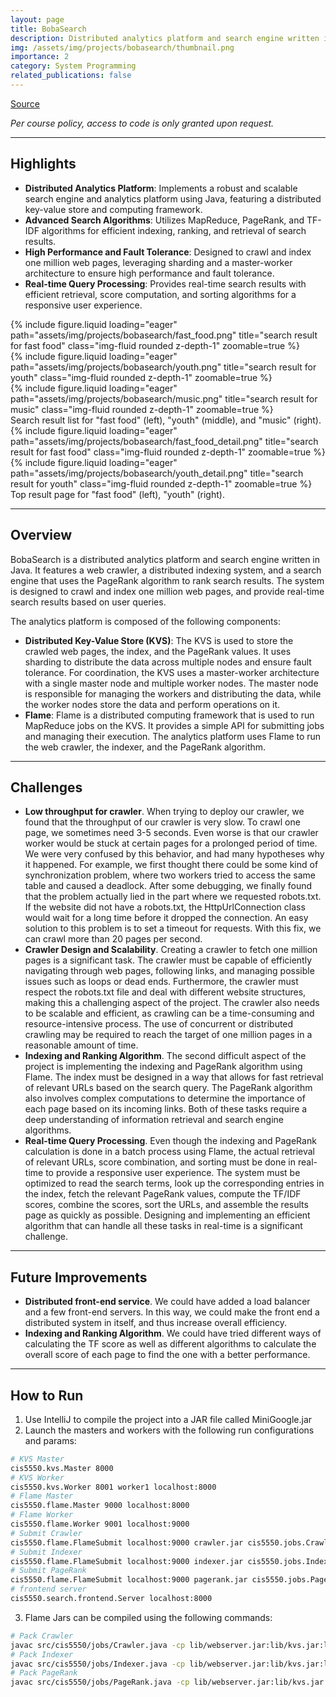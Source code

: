 ```yaml
---
layout: page
title: BobaSearch
description: Distributed analytics platform and search engine written in Java, featuring MapReduce, PageRank, and TF-IDF algorithms.
img: /assets/img/projects/bobasearch/thumbnail.png
importance: 2
category: System Programming
related_publications: false
---
```


[Source](https://github.com/plasmas/BobaSearch)

_Per course policy, access to code is only granted upon request._

---

## Highlights

- **Distributed Analytics Platform**: Implements a robust and scalable search engine and analytics platform using Java, featuring a distributed key-value store and computing framework.
- **Advanced Search Algorithms**: Utilizes MapReduce, PageRank, and TF-IDF algorithms for efficient indexing, ranking, and retrieval of search results.
- **High Performance and Fault Tolerance**: Designed to crawl and index one million web pages, leveraging sharding and a master-worker architecture to ensure high performance and fault tolerance.
- **Real-time Query Processing**: Provides real-time search results with efficient retrieval, score computation, and sorting algorithms for a responsive user experience.

<div class="row">
    <div class="col-sm mt-3 mt-md-0">
        {% include figure.liquid loading="eager" path="assets/img/projects/bobasearch/fast_food.png" title="search result for fast food" class="img-fluid rounded z-depth-1" zoomable=true %}
    </div>
    <div class="col-sm mt-3 mt-md-0">
        {% include figure.liquid loading="eager" path="assets/img/projects/bobasearch/youth.png" title="search result for youth" class="img-fluid rounded z-depth-1" zoomable=true %}
    </div>
    <div class="col-sm mt-3 mt-md-0">
        {% include figure.liquid loading="eager" path="assets/img/projects/bobasearch/music.png" title="search result for music" class="img-fluid rounded z-depth-1" zoomable=true %}
    </div>
</div>
<div class="caption">
    Search result list for "fast food" (left), "youth" (middle), and "music" (right).
</div>

<div class="row">
    <div class="col-sm mt-3 mt-md-0">
        {% include figure.liquid loading="eager" path="assets/img/projects/bobasearch/fast_food_detail.png" title="search result for fast food" class="img-fluid rounded z-depth-1" zoomable=true %}
    </div>
    <div class="col-sm mt-3 mt-md-0">
        {% include figure.liquid loading="eager" path="assets/img/projects/bobasearch/youth_detail.png" title="search result for youth" class="img-fluid rounded z-depth-1" zoomable=true %}
    </div>
</div>
<div class="caption">
    Top result page for "fast food" (left), "youth" (right).
</div>

---

## Overview

BobaSearch is a distributed analytics platform and search engine written in Java. It features a web crawler, a distributed indexing system, and a search engine that uses the PageRank algorithm to rank search results. The system is designed to crawl and index one million web pages, and provide real-time search results based on user queries.

The analytics platform is composed of the following components:

- **Distributed Key-Value Store (KVS)**: The KVS is used to store the crawled web pages, the index, and the PageRank values. It uses sharding to distribute the data across multiple nodes and ensure fault tolerance. For coordination, the KVS uses a master-worker architecture with a single master node and multiple worker nodes. The master node is responsible for managing the workers and distributing the data, while the worker nodes store the data and perform operations on it.
- **Flame**: Flame is a distributed computing framework that is used to run MapReduce jobs on the KVS. It provides a simple API for submitting jobs and managing their execution. The analytics platform uses Flame to run the web crawler, the indexer, and the PageRank algorithm.

---

## Challenges

- **Low throughput for crawler**. When trying to deploy our crawler, we found that the throughput of our crawler is very slow. To crawl one page, we sometimes need 3-5 seconds. Even worse is that our crawler worker would be stuck at certain pages for a prolonged period of time. We were very confused by this behavior, and had many hypotheses why it happened. For example, we first thought there could be some kind of synchronization problem, where two workers tried to access the same table and caused a deadlock. After some debugging, we finally found that the problem actually lied in the part where we requested robots.txt. If the website did not have a robots.txt, the HttpUrlConnection class would wait for a long time before it dropped the connection. An easy solution to this problem is to set a timeout for requests. With this fix, we can crawl more than 20 pages per second.
- **Crawler Design and Scalability**. Creating a crawler to fetch one million pages is a significant task. The crawler must be capable of efficiently navigating through web pages, following links, and managing possible issues such as loops or dead ends. Furthermore, the crawler must respect the robots.txt file and deal with different website structures, making this a challenging aspect of the project. The crawler also needs to be scalable and efficient, as crawling can be a time-consuming and resource-intensive process. The use of concurrent or distributed crawling may be required to reach the target of one million pages in a reasonable amount of time.
- **Indexing and Ranking Algorithm**. The second difficult aspect of the project is implementing the indexing and PageRank algorithm using Flame. The index must be designed in a way that allows for fast retrieval of relevant URLs based on the search query. The PageRank algorithm also involves complex computations to determine the importance of each page based on its incoming links. Both of these tasks require a deep understanding of information retrieval and search engine algorithms.
- **Real-time Query Processing**. Even though the indexing and PageRank calculation is done in a batch process using Flame, the actual retrieval of relevant URLs, score combination, and sorting must be done in real-time to provide a responsive user experience. The system must be optimized to read the search terms, look up the corresponding entries in the index, fetch the relevant PageRank values, compute the TF/IDF scores, combine the scores, sort the URLs, and assemble the results page as quickly as possible. Designing and implementing an efficient algorithm that can handle all these tasks in real-time is a significant challenge.

---

## Future Improvements

- **Distributed front-end service**. We could have added a load balancer and a few front-end servers. In this way, we could make the front end a distributed system in itself, and thus increase overall efficiency.
- **Indexing and Ranking Algorithm**. We could have tried different ways of calculating the TF score as well as different algorithms to calculate the overall score of each page to find the one with a better performance.

---

## How to Run

1. Use IntelliJ to compile the project into a JAR file called MiniGoogle.jar
2. Launch the masters and workers with the following run configurations and params:

```sh
# KVS Master
cis5550.kvs.Master 8000
# KVS Worker
cis5550.kvs.Worker 8001 worker1 localhost:8000
# Flame Master
cis5550.flame.Master 9000 localhost:8000
# Flame Worker
cis5550.flame.Worker 9001 localhost:9000
# Submit Crawler
cis5550.flame.FlameSubmit localhost:9000 crawler.jar cis5550.jobs.Crawler http://simple.crawltest.cis5550.net/
# Submit Indexer
cis5550.flame.FlameSubmit localhost:9000 indexer.jar cis5550.jobs.Indexer
# Submit PageRank
cis5550.flame.FlameSubmit localhost:9000 pagerank.jar cis5550.jobs.PageRank 0.01
# frontend server
cis5550.search.frontend.Server localhost:8000
```

3. Flame Jars can be compiled using the following commands:

```sh
# Pack Crawler
javac src/cis5550/jobs/Crawler.java -cp lib/webserver.jar:lib/kvs.jar:lib/flame.jar --source-path src && cd src && jar cvf crawler.jar . && mv crawler.jar ../
# Pack Indexer
javac src/cis5550/jobs/Indexer.java -cp lib/webserver.jar:lib/kvs.jar:lib/flame.jar --source-path src && cd src && jar cvf indexer.jar . && mv indexer.jar ../
# Pack PageRank
javac src/cis5550/jobs/PageRank.java -cp lib/webserver.jar:lib/kvs.jar:lib/flame.jar --source-path src && cd src && jar cvf pagerank.jar . && mv pagerank.jar ../
```
